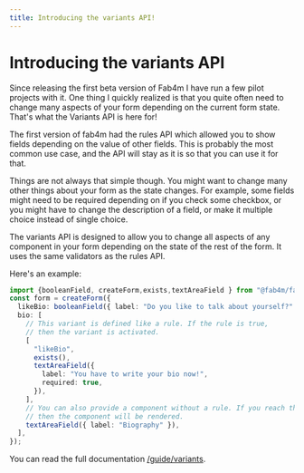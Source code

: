 ```yaml
---
title: Introducing the variants API!
---
```

# Introducing the variants API
Since releasing the first beta version of Fab4m I have run a few pilot projects with it.
One thing I quickly realized is that you quite often need to change many aspects of your
form depending on the current form state. That's what the Variants API is here for!
<!--truncate-->

The first version of fab4m had the rules API which allowed you to show fields depending on
the value of other fields. This is probably the most common use case, and the API will stay
as it is so that you can use it for that.

Things are not always that simple though. You might want to change many other things about your
form as the state changes. For example, some fields might need to be required depending on if
you check some checkbox, or you might have to change the description of a field, or make it
multiple choice instead of single choice.

The variants API is designed to allow you to change all aspects of any component in your form depending
on the state of the rest of the form. It uses the same validators as the rules API.

Here's an example:

```typescript jsx
import {booleanField, createForm,exists,textAreaField } from "@fab4m/fab4m";
const form = createForm({
  likeBio: booleanField({ label: "Do you like to talk about yourself?" }),
  bio: [
    // This variant is defined like a rule. If the rule is true,
    // then the variant is activated.
    [
      "likeBio",
      exists(),
      textAreaField({
        label: "You have to write your bio now!",
        required: true,
      }),
    ],
    // You can also provide a component without a rule. If you reach this point,
    // then the component will be rendered.
    textAreaField({ label: "Biography" }),
  ],
});
```

You can read the full documentation [/guide/variants](here).
